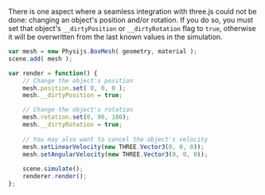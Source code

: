 There is one aspect where a seamless integration with three.js could not be done: changing an object's position and/or rotation. If you do so, you must set that object's `__dirtyPosition` or `__dirtyRotation` flag to `true`, otherwise it will be overwritten from the last known values in the simulation.

```javascript
var mesh = new Physijs.BoxMesh( geometry, material );
scene.add( mesh );

var render = function() {
    // Change the object's position
    mesh.position.set( 0, 0, 0 );
    mesh.__dirtyPosition = true;

    // Change the object's rotation
    mesh.rotation.set(0, 90, 180);
    mesh.__dirtyRotation = true;
    
    // You may also want to cancel the object's velocity
    mesh.setLinearVelocity(new THREE.Vector3(0, 0, 0));
    mesh.setAngularVelocity(new THREE.Vector3(0, 0, 0));
    
    scene.simulate();
    renderer.render();
};
```
